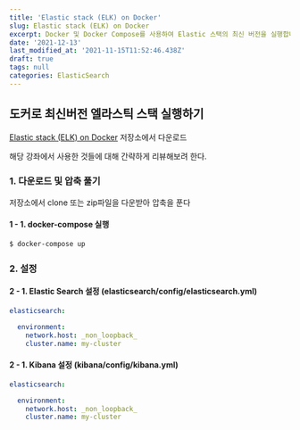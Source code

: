 ```yaml
---
title: 'Elastic stack (ELK) on Docker'
slug: Elastic stack (ELK) on Docker
excerpt: Docker 및 Docker Compose를 사용하여 Elastic 스택의 최신 버전을 실행합니다.
date: '2021-12-13'
last_modified_at: '2021-11-15T11:52:46.438Z'
draft: true
tags: null
categories: ElasticSearch
---
```


## 도커로 최신버전 엘라스틱 스택 실행하기

[Elastic stack (ELK) on Docker](https://github.com/deviantony/docker-elk) 저장소에서 다운로드

해당 강좌에서 사용한 것들에 대해 간략하게 리뷰해보려 한다.

### 1. 다운로드 및 압축 풀기

저장소에서 clone 또는 zip파일을 다운받아 압축을 푼다

#### 1 - 1. docker-compose 실행

```bash
$ docker-compose up
```


### 2. 설정

#### 2 - 1. Elastic Search 설정 (elasticsearch/config/elasticsearch.yml)

```yml
elasticsearch:

  environment:
    network.host: _non_loopback_
    cluster.name: my-cluster
```

#### 2 - 1. Kibana 설정 (kibana/config/kibana.yml)

```yml
elasticsearch:

  environment:
    network.host: _non_loopback_
    cluster.name: my-cluster
```

